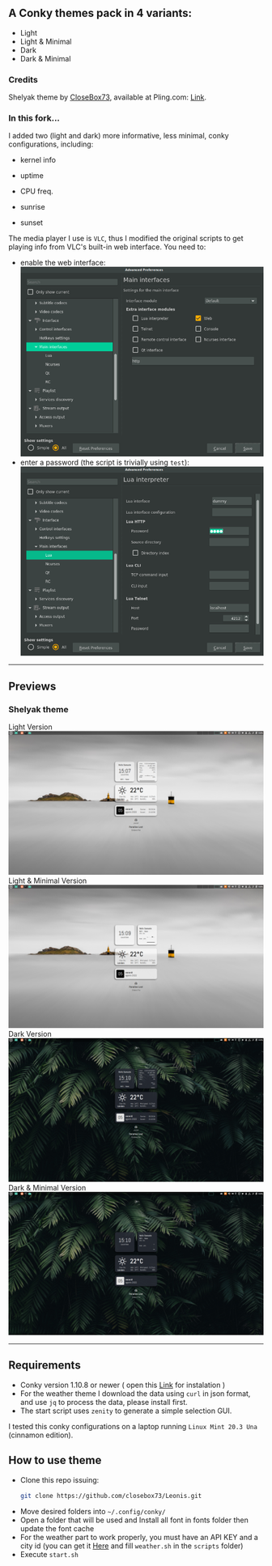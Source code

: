 ## A Conky themes pack in 4 variants:

- Light
- Light & Minimal
- Dark
- Dark & Minimal

### Credits
Shelyak theme by [CloseBox73](https://github.com/closebox73), available at Pling.com: [Link](https://www.pling.com/p/1839849/).

### In this fork...
I added two (light and dark) more informative, less minimal, conky configurations, including:

- kernel info
- uptime
- CPU freq.

- sunrise
- sunset

The media player I use is `VLC`, thus I modified the original scripts to get playing info from VLC's built-in web interface. You need to:

- enable the web interface:
![](/assets/vlc_main_interfaces.png)
- enter a password (the script is trivially using `test`):
![](/assets/vlc_lua-http.png)

---

## Previews
### Shelyak theme
Light Version
![](/Shelyak/previews/light.png)
Light & Minimal Version
![](/Shelyak/previews/light_minimal.png)
Dark Version
![](/Shelyak/previews/dark.png)
Dark & Minimal Version
![](/Shelyak/previews/dark_minimal.png)

---

## Requirements
- Conky version 1.10.8 or newer ( open this  [Link](https://github.com/brndnmtthws/conky) for instalation )
- For the weather theme I download the data using `curl` in json format, and use `jq` to process the data, please install first.
- The start script uses `zenity` to generate a simple selection GUI.

I tested this conky configurations on a laptop running `Linux Mint 20.3 Una` (cinnamon edition). 

## How to use theme
- Clone this repo issuing:
  ```bash
  git clone https://github.com/closebox73/Leonis.git
  ```
- Move desired folders into `~/.config/conky/`
- Open a folder that will be used and Install all font in fonts folder then update the font cache
- For the weather part to work properly, you must have an API KEY and a city id (you can get it [Here](https://openweathermap.org) and fill `weather.sh` in the `scripts` folder)
- Execute `start.sh`
